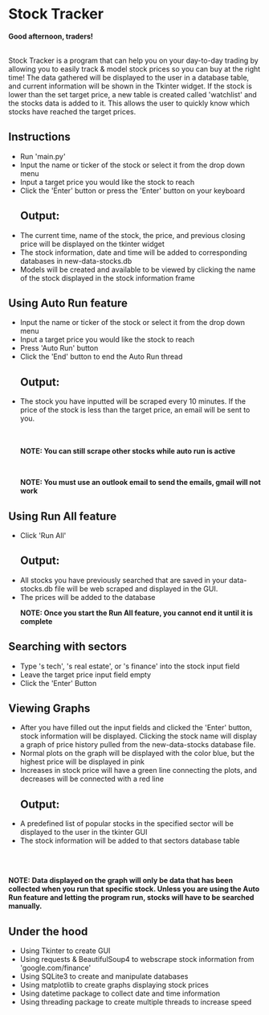 <h1>Stock Tracker</h1>

<div><b>Good afternoon, traders!</b><div><br>
<p id='intro'>Stock Tracker is a program that can help you on your day-to-day trading by allowing you to easily track & model stock prices so you can buy at the right time! The data gathered will be displayed to the user in a database table, and current information will be shown in the Tkinter widget. If the stock is lower than the set target price, a new table is created called 'watchlist' and the stocks data is added to it. This allows the user to quickly know which stocks have reached the target prices.</p>
</body>

<body>
  <h2>Instructions</h2>
  <ul>
    <li>Run 'main.py'</li>
    <li>Input the name or ticker of the stock or select it from the drop down menu</li>
    <li>Input a target price you would like the stock to reach</li>
    <li>Click the 'Enter' button or press the 'Enter' button on your keyboard</li>
    <h2>Output:</h2>
    <li>The current time, name of the stock, the price, and previous closing price will be displayed on the tkinter widget</li>
    <li>The stock information, date and time will be added to corresponding databases in new-data-stocks.db</li>
    <li>Models will be created and available to be viewed by clicking the name of the stock displayed in the stock information frame</li>
  </ul>
  
  <h2>Using Auto Run feature </h2>
  <ul>
    <li>Input the name or ticker of the stock or select it from the drop down menu</li>
    <li> Input a target price you would like the stock to reach</li>
    <li>Press 'Auto Run' button</li>
    <li>Click the 'End' button to end the Auto Run thread</li>
    <h2>Output:</h2>
    <li>The stock you have inputted will be scraped every 10 minutes. If the price of the stock is less than the target price, an email will be sent to you.</li>
    <br><br>
    <p><b>NOTE: You can still scrape other stocks while auto run is active</b></p>
    <br>
    <p><b>NOTE: You must use an outlook email to send the emails, gmail will not work</b></p>
   </ul>
  
  <h2>Using Run All feature </h2>
  <ul>
    <li>Click 'Run All'</li>
    <h2>Output:</h2>
    <li>All stocks you have previously searched that are saved in your data-stocks.db file will be web scraped and displayed in the GUI.</li>
      <li>The prices will be added to the database</li>
    <br<br>
    <p><b>NOTE: Once you start the Run All feature, you cannot end it until it is complete</b></p>
  </ul>
  
   
   <h2>Searching with sectors </h2>
    <ul>
    <li>Type 's tech', 's real estate', or 's finance' into the stock input field</li>
    <li>Leave the target price input field empty</li>
    <li>Click the 'Enter' Button</li>
    </ul>
  
  <h2>Viewing Graphs</h2>
  <ul>
  <li>After you have filled out the input fields and clicked the 'Enter' button, stock information will be displayed. Clicking the stock name will display a graph of price history pulled from the new-data-stocks database file. </li>
  <li>Normal plots on the graph will be displayed with the color blue, but the highest price will be displayed in pink</li>
  <li>Increases in stock price will have a green line connecting the plots, and decreases will be connected with a red line</li>
    
   <h2>Output:</h2>
    <li>A predefined list of popular stocks in the specified sector will be displayed to the user in the tkinter GUI</li>
    <li>The stock information will be added to that sectors database table</li>
  </ul>
    <br><br>
  <p><b>NOTE: Data displayed on the graph will only be data that has been collected when you run that specific stock. Unless you are using the Auto Run feature and letting the program run, stocks will have to be searched manually.</b></p>
   
  <h2>Under the hood</h2>
  <ul>
    <li>Using Tkinter to create GUI</li>
    <li>Using requests & BeautifulSoup4 to webscrape stock information from 'google.com/finance'</li>
    <li>Using SQLite3 to create and manipulate databases</li>
    <li>Using matplotlib to create graphs displaying stock prices</li>
    <li>Using datetime package to collect date and time information</li>
    <li>Using threading package to create multiple threads to increase speed</li>
  </ul>
 </body>

  
 
